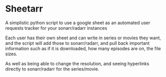 # Sheetarr

A simplistic python script to use a google sheet as an automated user requests tracker for your sonarr/radarr instances

Each user has their own sheet and can write in series or movies they want, and the script will add those to sonarr/radarr, and pull back important information such as if it is downloaded, how many episodes are on, the file sizes.

As well as being able to change the resolution, and seeing hyperlinks directly to sonarr/radarr for the series/movie.